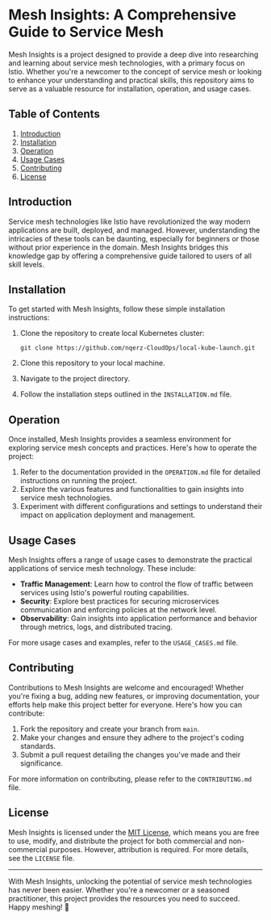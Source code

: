 # Mesh Insights: A Comprehensive Guide to Service Mesh

Mesh Insights is a project designed to provide a deep dive into researching and learning about service mesh technologies, with a primary focus on Istio. Whether you're a newcomer to the concept of service mesh or looking to enhance your understanding and practical skills, this repository aims to serve as a valuable resource for installation, operation, and usage cases.

## Table of Contents

1. [Introduction](#introduction)
2. [Installation](#installation)
3. [Operation](#operation)
4. [Usage Cases](#usage-cases)
5. [Contributing](#contributing)
6. [License](#license)

## Introduction

Service mesh technologies like Istio have revolutionized the way modern applications are built, deployed, and managed. However, understanding the intricacies of these tools can be daunting, especially for beginners or those without prior experience in the domain. Mesh Insights bridges this knowledge gap by offering a comprehensive guide tailored to users of all skill levels.

## Installation

To get started with Mesh Insights, follow these simple installation instructions:

1. Clone the repository to create local Kubernetes cluster:

   ```shell
   git clone https://github.com/nqerz-CloudOps/local-kube-launch.git
   ```

2. Clone this repository to your local machine.
3. Navigate to the project directory.
4. Follow the installation steps outlined in the `INSTALLATION.md` file.

## Operation

Once installed, Mesh Insights provides a seamless environment for exploring service mesh concepts and practices. Here's how to operate the project:

1. Refer to the documentation provided in the `OPERATION.md` file for detailed instructions on running the project.
2. Explore the various features and functionalities to gain insights into service mesh technologies.
3. Experiment with different configurations and settings to understand their impact on application deployment and management.

## Usage Cases

Mesh Insights offers a range of usage cases to demonstrate the practical applications of service mesh technology. These include:

- **Traffic Management**: Learn how to control the flow of traffic between services using Istio's powerful routing capabilities.
- **Security**: Explore best practices for securing microservices communication and enforcing policies at the network level.
- **Observability**: Gain insights into application performance and behavior through metrics, logs, and distributed tracing.

For more usage cases and examples, refer to the `USAGE_CASES.md` file.

## Contributing

Contributions to Mesh Insights are welcome and encouraged! Whether you're fixing a bug, adding new features, or improving documentation, your efforts help make this project better for everyone. Here's how you can contribute:

1. Fork the repository and create your branch from `main`.
2. Make your changes and ensure they adhere to the project's coding standards.
3. Submit a pull request detailing the changes you've made and their significance.

For more information on contributing, please refer to the `CONTRIBUTING.md` file.

## License

Mesh Insights is licensed under the [MIT License](LICENSE), which means you are free to use, modify, and distribute the project for both commercial and non-commercial purposes. However, attribution is required. For more details, see the `LICENSE` file.

---

With Mesh Insights, unlocking the potential of service mesh technologies has never been easier. Whether you're a newcomer or a seasoned practitioner, this project provides the resources you need to succeed. Happy meshing! 🚀
